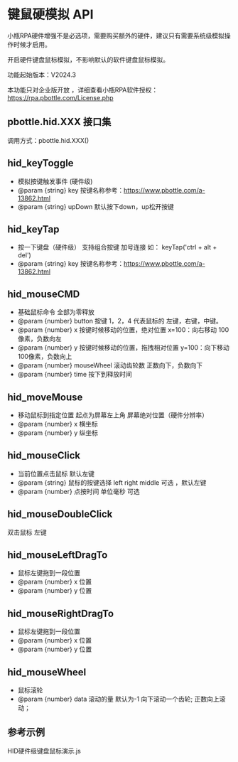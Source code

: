 # 键鼠硬模拟 API

小瓶RPA硬件增强不是必选项，需要购买额外的硬件，建议只有需要系统级模拟操作时候才启用。

开启硬件键盘鼠标模拟，不影响默认的软件键盘鼠标模拟。

功能起始版本：V2024.3

本功能只对企业版开放 ，详细查看小瓶RPA软件授权：https://rpa.pbottle.com/License.php


## pbottle.hid.XXX 接口集

调用方式：pbottle.hid.XXX()


## hid_keyToggle

* 模拟按键触发事件 (硬件级)
 * @param {string} key  按键名称参考：https://www.pbottle.com/a-13862.html
 * @param {string} upDown  默认按下down，up松开按键


## hid_keyTap 


* 按一下键盘（硬件级）   支持组合按键 加号连接 如：  keyTap('ctrl + alt + del')
 * @param {string} key  按键名称参考：https://www.pbottle.com/a-13862.html

## hid_mouseCMD

* 基础鼠标命令  全部为零释放
 * @param {number} button 按键  1，2，4 代表鼠标的 左键，右键，中键。
 * @param {number} x 按键时候移动的位置，绝对位置  x=100：向右移动 100像素，负数向左
 * @param {number} y 按键时候移动的位置，拖拽相对位置  y=100：向下移动 100像素，负数向上
 * @param {number} mouseWheel 滚动齿轮数  正数向下，负数向下
 * @param {number} time 按下到释放时间

## hid_moveMouse 

 * 移动鼠标到指定位置  起点为屏幕左上角  屏幕绝对位置（硬件分辨率）
 * @param {number} x   横坐标
 * @param {number} y   纵坐标
  
## hid_mouseClick

 * 当前位置点击鼠标 默认左键  
 * @param {string} 鼠标的按键选择 left right middle 可选  ，默认左键
 * @param {number} 点按时间 单位毫秒 可选

## hid_mouseDoubleClick 

双击鼠标  左键


## hid_mouseLeftDragTo 

* 鼠标左键拖到一段位置
 * @param {number} x  位置
 * @param {number} y  位置

## hid_mouseRightDragTo 

 * 鼠标左键拖到一段位置
 * @param {number} x  位置
 * @param {number} y  位置


##  hid_mouseWheel 

* 鼠标滚轮
* @param {number} data 滚动的量  默认为-1   向下滚动一个齿轮;  正数向上滚动；



## 参考示例

HID硬件级键盘鼠标演示.js
